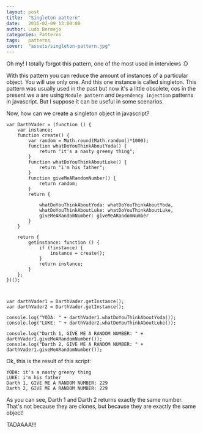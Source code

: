 ```yaml
---
layout: post
title:  "Singleton pattern"
date:   2016-02-09 13:00:00
author: Ludo Bermejo
categories: Patterns 
tags:	patterns 
cover:  "assets/singleton-pattern.jpg"
---
```


Oh my! I totally forgot this pattern, one of the most used in interviews :D

With this pattern you can reduce the amount of instances of a particular object. You will use only one. And this one instance is called singleton. This pattern was usually used in the past but now it's a little obsolete, cos in the present we a are using `Module pattern` and `Dependency injection` patterns in javascript. But I suppose it can be useful in some scenarios.

Now, how can we create a singleton object in javascript?


    var DarthVader = (function () {
        var instance;
        function create() {
            var random = Math.round(Math.random()*1000);
            function whatDoYouThinkAboutYoda() {
                return "it's a nasty greeny thing";
            }
            function whatDoYouThinkAboutLuke() {
                return "i'm his father";
            }
            function giveMeARandomNumber() {
                return random;
            }
            return {

                whatDoYouThinkAboutYoda: whatDoYouThinkAboutYoda,
                whatDoYouThinkAboutLuke: whatDoYouThinkAboutLuke,
                giveMeARandomNumber: giveMeARandomNumber
            }
        }

        return {
            getInstance: function () {
                if (!instance) {
                    instance = create();
                }
                return instance;
            }
        };
    })();



    var darthVader1 = DarthVader.getInstance();
    var darthVader2 = DarthVader.getInstance();

    console.log("YODA: " + darthVader1.whatDoYouThinkAboutYoda());
    console.log("LUKE: " + darthVader2.whatDoYouThinkAboutLuke());

    console.log("Darth 1, GIVE ME A RANDOM NUMBER: " + darthVader1.giveMeARandomNumber());
    console.log("Darth 2, GIVE ME A RANDOM NUMBER: " + darthVader1.giveMeARandomNumber());

Ok, this is the result of this script:

    YODA: it's a nasty greeny thing
    LUKE: i'm his father
    Darth 1, GIVE ME A RANDOM NUMBER: 229
    Darth 2, GIVE ME A RANDOM NUMBER: 229
    
As you can see, Darth 1 and Darth 2 returns exactly the same number. That's not because they are clones, but because they are exactly the same object!
     
TADAAAA!!!